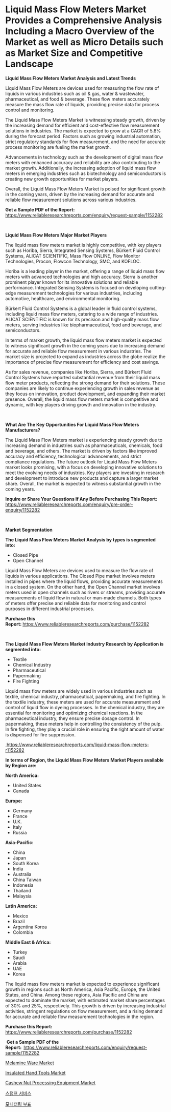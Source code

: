 <p><h1>Liquid Mass Flow Meters Market Provides a Comprehensive Analysis Including a Macro Overview of the Market as well as Micro Details such as Market Size and Competitive Landscape</h1></p><p><strong>Liquid Mass Flow Meters Market Analysis and Latest Trends</strong></p>
<p><p>Liquid Mass Flow Meters are devices used for measuring the flow rate of liquids in various industries such as oil & gas, water & wastewater, pharmaceutical, and food & beverage. These flow meters accurately measure the mass flow rate of liquids, providing precise data for process control and monitoring.</p><p>The Liquid Mass Flow Meters Market is witnessing steady growth, driven by the increasing demand for efficient and cost-effective flow measurement solutions in industries. The market is expected to grow at a CAGR of 5.8% during the forecast period. Factors such as growing industrial automation, strict regulatory standards for flow measurement, and the need for accurate process monitoring are fueling the market growth.</p><p>Advancements in technology such as the development of digital mass flow meters with enhanced accuracy and reliability are also contributing to the market growth. Additionally, the increasing adoption of liquid mass flow meters in emerging industries such as biotechnology and semiconductors is creating new growth opportunities for market players.</p><p>Overall, the Liquid Mass Flow Meters Market is poised for significant growth in the coming years, driven by the increasing demand for accurate and reliable flow measurement solutions across various industries.</p></p>
<p><strong>Get a Sample PDF of the Report:&nbsp;</strong> <a href="https://www.reliableresearchreports.com/enquiry/request-sample/1152282">https://www.reliableresearchreports.com/enquiry/request-sample/1152282</a></p>
<p>&nbsp;</p>
<p><strong>Liquid Mass Flow Meters Major Market Players</strong></p>
<p><p>The liquid mass flow meters market is highly competitive, with key players such as Horiba, Sierra, Integrated Sensing Systems, Bürkert Fluid Control Systems, ALICAT SCIENTIFIC, Mass Flow ONLINE, Flow Monitor Technologies, Procon, Flowcon Technology, SMC, and KOFLOC. </p><p>Horiba is a leading player in the market, offering a range of liquid mass flow meters with advanced technologies and high accuracy. Sierra is another prominent player known for its innovative solutions and reliable performance. Integrated Sensing Systems is focused on developing cutting-edge measurement technologies for various industries, including automotive, healthcare, and environmental monitoring. </p><p>Bürkert Fluid Control Systems is a global leader in fluid control systems, including liquid mass flow meters, catering to a wide range of industries. ALICAT SCIENTIFIC is known for its precision and high-quality mass flow meters, serving industries like biopharmaceutical, food and beverage, and semiconductors. </p><p>In terms of market growth, the liquid mass flow meters market is expected to witness significant growth in the coming years due to increasing demand for accurate and reliable flow measurement in various industries. The market size is projected to expand as industries across the globe realize the importance of precise flow measurement for efficiency and cost savings. </p><p>As for sales revenue, companies like Horiba, Sierra, and Bürkert Fluid Control Systems have reported substantial revenue from their liquid mass flow meter products, reflecting the strong demand for their solutions. These companies are likely to continue experiencing growth in sales revenue as they focus on innovation, product development, and expanding their market presence.  Overall, the liquid mass flow meters market is competitive and dynamic, with key players driving growth and innovation in the industry.</p></p>
<p>&nbsp;</p>
<p><strong>What Are The Key Opportunities For Liquid Mass Flow Meters Manufacturers?</strong></p>
<p><p>The Liquid Mass Flow Meters market is experiencing steady growth due to increasing demand in industries such as pharmaceuticals, chemicals, food and beverage, and others. The market is driven by factors like improved accuracy and efficiency, technological advancements, and strict compliance regulations. The future outlook for Liquid Mass Flow Meters market looks promising, with a focus on developing innovative solutions to meet the evolving needs of industries. Key players are investing in research and development to introduce new products and capture a larger market share. Overall, the market is expected to witness substantial growth in the coming years.</p></p>
<p><strong>Inquire or Share Your Questions If Any Before Purchasing This Report:</strong> <a href="https://www.reliableresearchreports.com/enquiry/pre-order-enquiry/1152282">https://www.reliableresearchreports.com/enquiry/pre-order-enquiry/1152282</a></p>
<p>&nbsp;</p>
<p><strong>Market Segmentation</strong></p>
<p><strong>The Liquid Mass Flow Meters Market Analysis by types is segmented into:</strong></p>
<p><ul><li>Closed Pipe</li><li>Open Channel</li></ul></p>
<p><p>Liquid Mass Flow Meters are devices used to measure the flow rate of liquids in various applications. The Closed Pipe market involves meters installed in pipes where the liquid flows, providing accurate measurements in a closed system. On the other hand, the Open Channel market involves meters used in open channels such as rivers or streams, providing accurate measurements of liquid flow in natural or man-made channels. Both types of meters offer precise and reliable data for monitoring and control purposes in different industrial processes.</p></p>
<p><strong>Purchase this Report:&nbsp;</strong><a href="https://www.reliableresearchreports.com/purchase/1152282">https://www.reliableresearchreports.com/purchase/1152282</a></p>
<p>&nbsp;</p>
<p><strong>The Liquid Mass Flow Meters Market Industry Research by Application is segmented into:</strong></p>
<p><ul><li>Textile</li><li>Chemical Industry</li><li>Pharmaceutical</li><li>Papermaking</li><li>Fire Fighting</li></ul></p>
<p><p>Liquid mass flow meters are widely used in various industries such as textile, chemical industry, pharmaceutical, papermaking, and fire fighting. In the textile industry, these meters are used for accurate measurement and control of liquid flow in dyeing processes. In the chemical industry, they are essential for monitoring and optimizing chemical reactions. In the pharmaceutical industry, they ensure precise dosage control. In papermaking, these meters help in controlling the consistency of the pulp. In fire fighting, they play a crucial role in ensuring the right amount of water is dispensed for fire suppression.</p></p>
<p><a href="https://www.reliableresearchreports.com/liquid-mass-flow-meters-r1152282">&nbsp;https://www.reliableresearchreports.com/liquid-mass-flow-meters-r1152282</a></p>
<p><strong>In terms of Region, the Liquid Mass Flow Meters Market Players available by Region are:</strong></p>
<p>
    <p> <strong> North America: </strong>
        <ul>
            <li>United States</li>
            <li>Canada</li>
        </ul>
        </p> 
    <p> <strong> Europe: </strong>
        <ul>
            <li>Germany</li>
            <li>France</li>
            <li>U.K.</li>
            <li>Italy</li>
            <li>Russia</li>
        </ul>
        </p> 
    <p> <strong> Asia-Pacific: </strong>
        <ul>
            <li>China</li>
            <li>Japan</li>
            <li>South Korea</li>
            <li>India</li>
            <li>Australia</li>
            <li>China Taiwan</li>
            <li>Indonesia</li>
            <li>Thailand</li>
            <li>Malaysia</li>
        </ul>
        </p> 
    <p> <strong> Latin America: </strong>
        <ul>
            <li>Mexico</li>
            <li>Brazil</li>
            <li>Argentina Korea</li>
            <li>Colombia</li>
        </ul>
        </p> 
    <p> <strong> Middle East & Africa: </strong>
        <ul>
            <li>Turkey</li>
            <li>Saudi</li>
            <li>Arabia</li>
            <li>UAE</li>
            <li>Korea</li>
        </ul>
    </p>
    </p>
<p><p>The liquid mass flow meters market is expected to experience significant growth in regions such as North America, Asia Pacific, Europe, the United States, and China. Among these regions, Asia Pacific and China are expected to dominate the market, with estimated market share percentages of 30% and 25%, respectively. This growth is driven by increasing industrial activities, stringent regulations on flow measurement, and a rising demand for accurate and reliable flow measurement technologies in the region.</p></p>
<p><strong>Purchase this Report: </strong><a href="https://www.reliableresearchreports.com/purchase/1152282">https://www.reliableresearchreports.com/purchase/1152282</a></p>
<p>&nbsp;<strong>Get a Sample PDF of the Report:&nbsp;&nbsp;</strong><a href="https://www.reliableresearchreports.com/enquiry/request-sample/1152282">https://www.reliableresearchreports.com/enquiry/request-sample/1152282</a></p>
<p><strong></strong></p>
<p><p><a href="https://www.linkedin.com/pulse/melamine-ware-market-analysis-sze-forecasted-period-from-2024-ly3uf?trackingId=HwJ7SCTpYyMk%2BcwuEeyaKA%3D%3D">Melamine Ware Market</a></p><p><a href="https://www.linkedin.com/pulse/insulated-hand-tools-market-comprehensive-assessment-type-nypne?trackingId=4x1uar2LT1%2F%2FpzgcrUO62w%3D%3D">Insulated Hand Tools Market</a></p><p><a href="https://medium.com/@jake.welch08857/cashew-nut-processing-equipment-market-report-reveals-the-latest-trends-and-growth-opportunities-of-c9adfd70cf34">Cashew Nut Processing Equipment Market</a></p><p><a href="https://medium.com/@snake68678/%EA%B7%B8%EB%A3%A8-%EC%A7%91%EA%B2%8C-%EC%84%9C%EB%B9%84%EC%8A%A4-%EC%8B%9C%EC%9E%A5-%EB%B6%84%EC%84%9D-cagr-%EC%8B%9C%EC%9E%A5-%EC%84%B8%EB%B6%84%ED%99%94-%EB%B0%8F-%EC%84%B8%EA%B3%84-%EC%82%B0%EC%97%85-%EA%B0%9C%EC%9A%94-3522cffbdd3b">스텀프 서비스</a></p><p><a href="https://medium.com/@randyhuel1979/2024%EB%85%84%EB%B6%80%ED%84%B0-2031%EB%85%84%EA%B9%8C%EC%A7%80%EC%9D%98-%EB%AA%A8%EB%8B%88%ED%84%B0%EB%A7%81-%EB%B6%80%EC%9D%B4-%EC%8B%9C%EC%9E%A5-%EC%A0%90%EC%9C%A0%EC%9C%A8-%EB%B3%80%ED%99%94-%EB%B0%8F-%EC%8B%9C%EC%9E%A5-%EC%84%B1%EC%9E%A5-%ED%8A%B8%EB%A0%8C%EB%93%9C-5276a2607c1f">모니터링 부표</a></p></p>